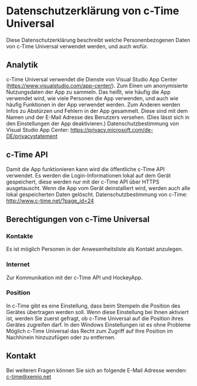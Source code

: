 # Datenschutzerklärung von c-Time Universal

Diese Datenschutzerklärung beschreibt welche Personenbezogenen Daten von c-Time Universal verwendet werden, und auch wofür.

## Analytik
c-Time Universal verwendet die Dienste von Visual Studio App Center (https://www.visualstudio.com/app-center/). Zum Einen um anonymisierte Nutzungsdaten der App zu sammeln.
Das heißt, wie häufig die App verwendet wird, wie viele Personen die App verwenden, und auch wie häufig Funktionen in der App verwendet werden.
Zum Anderen werden Infos zu Abstürzen und Fehlern in der App gesammelt. Diese sind mit dem Namen und der E-Mail Adresse des Benutzers versehen.
(Dies lässt sich in den Einstellungen der App deaktivieren.)
Datenschutzbestimmung von Visual Studio App Center: https://privacy.microsoft.com/de-DE/privacystatement

## c-Time API
Damit die App funktionieren kann wird die öffentliche c-Time API verwendet.
Es werden die Login-Informationen lokal auf dem Gerät gespeichert, diese werden nur mit der c-Time API über HTTPS ausgetauscht. 
Wenn die App vom Gerät deinstalliert wird, werden auch alle lokal gespeicherten Daten gelöscht.
Datenschutzbestimmung von c-Time: http://www.c-time.net/?page_id=24

## Berechtigungen von c-Time Universal

### Kontakte
Es ist möglich Personen in der Anwesenheitsliste als Kontakt anzulegen.

### Internet
Zur Kommunikation mit der c-Time API und HockeyApp.

### Position
In c-Time gibt es eine Einstellung, dass beim Stempeln die Position des Gerätes übertragen werden soll.
Wenn diese Einstellung bei Ihnen aktiviert ist, werden Sie zuerst gefragt, ob c-Time Universal auf die Position ihres Gerätes zugreifen darf.
In den Windows Einstellungen ist es ohne Probleme Möglich c-Time Universal das Recht zum Zugriff auf Ihre Position im Nachhinein hinzuzufügen oder zu entfernen.

## Kontakt
Bei weiteren Fragen können Sie sich an folgende E-Mail Adresse wenden:
c-time@xemio.net